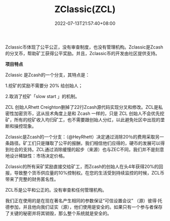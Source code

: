 ﻿---
weight: 
title: "ZClassic(ZCL)"
description: "Zclassic币体现了公平公正，没有审查制度，也没有管理机构。Zclassic是Zcash的分叉币，帮助矿工获得公平奖励。并且，Zclassic币的开发由社区提供支持。"
date: 2022-07-13T21:57:40+08:00
lastmod: 2022-07-13T16:45:40+08:00
draft: false
authors: ["yangsi"]
featuredImage: "zclassiczcl.webp"
link: "https://zclassic-ce.org/"
tags: ["数字代币","ZClassic(ZCL)"]
categories: ["navigation"]
navigation: ["数字代币"]
lightgallery: true
toc: true
pinned: false
recommend: false
recommend1: false
---
Zclassic币体现了公平公正，没有审查制度，也没有管理机构。Zclassic是Zcash的分叉币，帮助矿工获得公平奖励。并且，Zclassic币的开发由社区提供支持。

**项目特点**

Zclassic 是Zcash的一个分支，其特点是：

1.挖矿的奖励不需要分 20% 给创始人；

2.取消了挖矿「slow start 」的机制。

ZCL 创始人Rhett Creighton删掉了22行Zcash源代码实现分叉和修改。ZCL是私密性加密货币，这从技术角度上是和 Zcash 一样的，只是 ZCL 创始人不会优先挖矿，所有的挖矿收入均归矿工，也不需要跟创始人分红，以此避免社区中出现的垄断和操控现象。

Zclassic是Zcash的一个分支：（@HeyRhett）决定通过消除20％的费用采取另一条路径。矿工们只是赚取了公平的报酬，我们相信他们应得的，硬币的发展可以得到社会的支持。ZCL通过消除缓慢的起步（来源）也与ZEC不同，我们并不是刻意地设计稀缺性：市场决定价格。

Zclassic的所有采矿奖励直接交给矿工，而Zcash的创始人在头4年获得20%的回报，导致整个货币供应量的10%控制权。在您的生活受到持续监控的时候，ZCL币带来了完整的财务匿名性。

ZCL币是公平和公正的。没有审查和任何管理机构。

我们正在使用的是在现在著名产生相同的参数保证“可信设置会议” （源）彼得·托德参加，并且他向我们证实（源），他们使用是安全的。如果只有一个参与者保存了关键的秘密并将其销毁，那么整个系统就是安全的。

